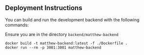 ## Deployment Instructions

You can build and run the development backend with the following commands:

Ensure you are in the directory `backend/matthew-backend`
```
docker build -t matthew-backend:latest -f ./Dockerfile .
docker run --rm -p 3001:3001 matthew-backend
```